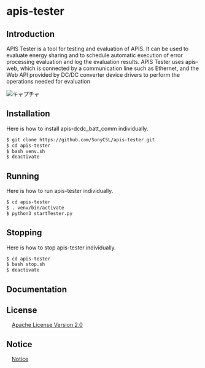 # apis-tester

## Introduction  
APIS Tester is a tool for testing and evaluation of APIS. It can be used to evaluate energy sharing and to schedule automatic execution of error processing evaluation and log the evaluation results. APIS Tester uses apis-web, which is connected by a communication line such as Ethernet, and the Web API provided by DC/DC converter device drivers to perform the operations needed for evaluation 

![キャプチャ](https://user-images.githubusercontent.com/71874910/102714663-a1a02a00-4313-11eb-9179-7e3e3314e7fe.PNG)

## Installation

Here is how to install apis-dcdc_batt_comm individually.   

```bash
$ git clone https://github.com/SonyCSL/apis-tester.git
$ cd apis-tester
$ bash venv.sh
$ deactivate
```

## Running

Here is how to run apis-tester individually.  

```bash
$ cd apis-tester
$ . venv/bin/activate
$ python3 startTester.py
```

## Stopping
Here is how to stop apis-tester individually.  

```bash
$ cd apis-tester
$ bash stop.sh
$ deactivate
```

## Documentation

## License
&emsp;[Apache License Version 2.0](https://github.com/SonyCSL/apis-tester/blob/main/LICENSE)


## Notice
&emsp;[Notice](https://github.com/SonyCSL/apis-tester/blob/main/NOTICE.md)
